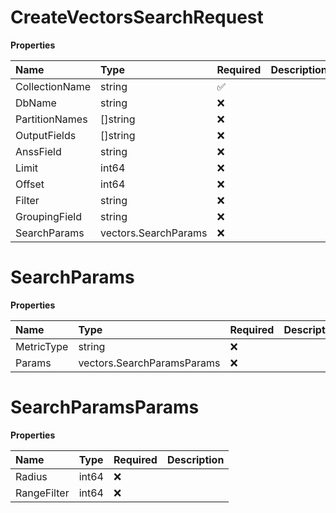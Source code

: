 # CreateVectorsSearchRequest

**Properties**

| Name           | Type                 | Required | Description |
| :------------- | :------------------- | :------- | :---------- |
| CollectionName | string               | ✅       |             |
| DbName         | string               | ❌       |             |
| PartitionNames | []string             | ❌       |             |
| OutputFields   | []string             | ❌       |             |
| AnssField      | string               | ❌       |             |
| Limit          | int64                | ❌       |             |
| Offset         | int64                | ❌       |             |
| Filter         | string               | ❌       |             |
| GroupingField  | string               | ❌       |             |
| SearchParams   | vectors.SearchParams | ❌       |             |

# SearchParams

**Properties**

| Name       | Type                       | Required | Description |
| :--------- | :------------------------- | :------- | :---------- |
| MetricType | string                     | ❌       |             |
| Params     | vectors.SearchParamsParams | ❌       |             |

# SearchParamsParams

**Properties**

| Name        | Type  | Required | Description |
| :---------- | :---- | :------- | :---------- |
| Radius      | int64 | ❌       |             |
| RangeFilter | int64 | ❌       |             |

<!-- This file was generated by liblab | https://liblab.com/ -->
